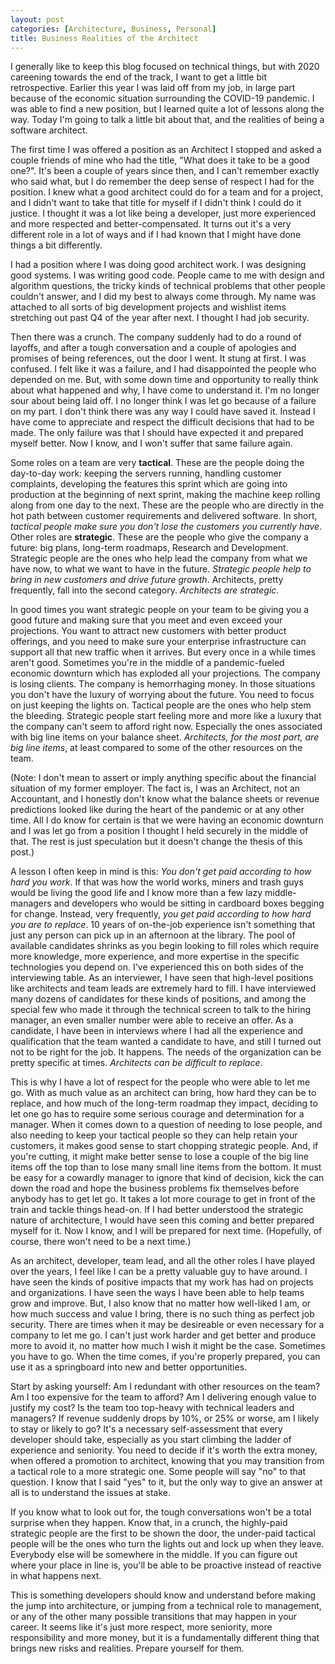 ```yaml
---
layout: post
categories: [Architecture, Business, Personal]
title: Business Realities of the Architect
---
```


I generally like to keep this blog focused on technical things, but with 2020 careening towards the end of the track, I want to get a little bit retrospective. Earlier this year I was laid off from my job, in large part because of the economic situation surrounding the COVID-19 pandemic. I was able to find a new position, but I learned quite a lot of lessons along the way. Today I'm going to talk a little bit about that, and the realities of being a software architect.

The first time I was offered a position as an Architect I stopped and asked a couple friends of mine who had the title, "What does it take to be a good one?". It's been a couple of years since then, and I can't remember exactly who said what, but I do remember the deep sense of respect I had for the position. I knew what a good architect could do for a team and for a project, and I didn't want to take that title for myself if I didn't think I could do it justice. I thought it was a lot like being a developer, just more experienced and more respected and better-compensated. It turns out it's a very different role in a lot of ways and if I had known that I might have done things a bit differently.

I had a position where I was doing good architect work. I was designing good systems. I was writing good code. People came to me with design and algorithm questions, the tricky kinds of technical problems that other people couldn't answer, and I did my best to always come through. My name was attached to all sorts of big development projects and wishlist items stretching out past Q4 of the year after next. I thought I had job security. 

Then there was a crunch. The company suddenly had to do a round of layoffs, and after a tough conversation and a couple of apologies and promises of being references, out the door I went. It stung at first. I was confused. I felt like it was a failure, and I had disappointed the people who depended on me. But, with some down time and opportunity to really think about what happened and why, I have come to understand it. I'm no longer sour about being laid off. I no longer think I was let go because of a failure on my part. I don't think there was any way I could have saved it. Instead I have come to appreciate and respect the difficult decisions that had to be made. The only failure was that I should have expected it and prepared myself better. Now I know, and I won't suffer that same failure again.

Some roles on a team are very **tactical**. These are the people doing the day-to-day work: keeping the servers running, handling customer complaints, developing the features this sprint which are going into production at the beginning of next sprint, making the machine keep rolling along from one day to the next. These are the people who are directly in the hot path between customer requirements and delivered software. In short, *tactical people make sure you don't lose the customers you currently have*. Other roles are **strategic**. These are the people who give the company a future: big plans, long-term roadmaps, Research and Development. Strategic people are the ones who help lead the company from what we have now, to what we want to have in the future. *Strategic people help to bring in new customers and drive future growth*. Architects, pretty frequently, fall into the second category. *Architects are strategic*.

In good times you want strategic people on your team to be giving you a good future and making sure that you meet and even exceed your projections. You want to attract new customers with better product offerings, and you need to make sure your enterprise infrastructure can support all that new traffic when it arrives. But every once in a while times aren't good. Sometimes you're in the middle of a pandemic-fueled economic downturn which has exploded all your projections. The company is losing clients. The company is hemorrhaging money. In those situations you don't have the luxury of worrying about the future. You need to focus on just keeping the lights on. Tactical people are the ones who help stem the bleeding. Strategic people start feeling more and more like a luxury that the company can't seem to afford right now. Especially the ones associated with big line items on your balance sheet. *Architects, for the most part, are big line items*, at least compared to some of the other resources on the team. 

(Note: I don't mean to assert or imply anything specific about the financial situation of my former employer. The fact is, I was an Architect, not an Accountant, and I honestly don't know what the balance sheets or revenue predictions looked like during the heart of the pandemic or at any other time. All I do know for certain is that we were having an economic downturn and I was let go from a position I thought I held securely in the middle of that. The rest is just speculation but it doesn't change the thesis of this post.)

A lesson I often keep in mind is this: *You don't get paid according to how hard you work*. If that was how the world works, miners and trash guys would be living the good life and I know more than a few lazy middle-managers and developers who would be sitting in cardboard boxes begging for change. Instead, very frequently, *you get paid according to how hard you are to replace*. 10 years of on-the-job experience isn't something that just any person can pick up in an afternoon at the library. The pool of available candidates shrinks as you begin looking to fill roles which require more knowledge, more experience, and more expertise in the specific technologies you depend on. I've experienced this on both sides of the interviewing table. As an interviewer, I have seen that high-level positions like architects and team leads are extremely hard to fill. I have interviewed many dozens of candidates for these kinds of positions, and among the special few who made it through the technical screen to talk to the hiring manager, an even smaller number were able to receive an offer. As a candidate, I have been in interviews where I had all the experience and qualification that the team wanted a candidate to have, and still I turned out not to be right for the job. It happens. The needs of the organization can be pretty specific at times. *Architects can be difficult to replace*.

This is why I have a lot of respect for the people who were able to let me go. With as much value as an architect can bring, how hard they can be to replace, and how much of the long-term roadmap they impact, deciding to let one go has to require some serious courage and determination for a manager. When it comes down to a question of needing to lose people, and also needing to keep your tactical people so they can help retain your customers, it makes good sense to start chopping strategic people. And, if you're cutting, it might make better sense to lose a couple of the big line items off the top than to lose many small line items from the bottom. It must be easy for a cowardly manager to ignore that kind of decision, kick the can down the road and hope the business problems fix themselves before anybody has to get let go. It takes a lot more courage to get in front of the train and tackle things head-on. If I had better understood the strategic nature of architecture, I would have seen this coming and better prepared myself for it. Now I know, and I will be prepared for next time. (Hopefully, of course, there won't need to be a next time.)

As an architect, developer, team lead, and all the other roles I have played over the years, I feel like I can be a pretty valuable guy to have around. I have seen the kinds of positive impacts that my work has had on projects and organizations. I have seen the ways I have been able to help teams grow and improve. But, I also know that no matter how well-liked I am, or how much success and value I bring, there is no such thing as perfect job security. There are times when it may be desireable or even necessary for a company to let me go. I can't just work harder and get better and produce more to avoid it, no matter how much I wish it might be the case. Sometimes you have to go. When the time comes, if you're properly prepared, you can use it as a springboard into new and better opportunities.

Start by asking yourself: Am I redundant with other resources on the team? Am I too expensive for the team to afford? Am I delivering enough value to justify my cost? Is the team too top-heavy with technical leaders and managers? If revenue suddenly drops by 10%, or 25% or worse, am I likely to stay or likely to go? It's a necessary self-assessment that every developer should take, especially as you start climbing the ladder of experience and seniority. You need to decide if it's worth the extra money, when offered a promotion to architect, knowing that you may transition from a tactical role to a more strategic one.  Some people will say "no" to that question. I know that I said "yes" to it, but the only way to give an answer at all is to understand the issues at stake. 

If you know what to look out for, the tough conversations won't be a total surprise when they happen. Know that, in a crunch, the highly-paid strategic people are the first to be shown the door, the under-paid tactical people will be the ones who turn the lights out and lock up when they leave. Everybody else will be somewhere in the middle. If you can figure out where your place in line is, you'll be able to be proactive instead of reactive in what happens next.

This is something developers should know and understand before making the jump into architecture, or jumping from a technical role to management, or any of the other many possible transitions that may happen in your career. It seems like it's just more respect, more seniority, more responsibility and more money, but it is a fundamentally different thing that brings new risks and realities. Prepare yourself for them.